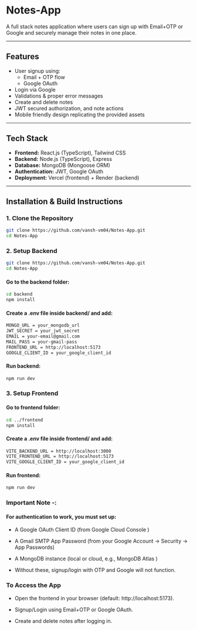 # Notes-App

A full stack notes application where users can sign up with Email+OTP or Google and securely manage their notes in one place.

---

##  Features
- User signup using:
  - Email + OTP flow
  - Google OAuth
- Login via Google 
- Validations & proper error messages
- Create and delete notes
- JWT secured authorization, and note actions
- Mobile friendly design replicating the provided assets

---

## Tech Stack
- **Frontend:** React.js (TypeScript), Tailwind CSS
- **Backend:** Node.js (TypeScript), Express
- **Database:** MongoDB (Mongoose ORM)
- **Authentication:** JWT, Google OAuth
- **Deployment:** Vercel (frontend) + Render (backend)

---

##  Installation & Build Instructions

### 1. Clone the Repository
```bash
git clone https://github.com/vansh-vm04/Notes-App.git
cd Notes-App
```
### 2. Setup Backend
```bash
git clone https://github.com/vansh-vm04/Notes-App.git
cd Notes-App
```
#### Go to the backend folder:
```bash
cd backend
npm install
```
#### Create a .env file inside backend/ and add:
```bash
MONGO_URL = your_mongodb_url
JWT_SECRET = your_jwt_secret
EMAIL = your-email@gmail.com
MAIL_PASS = your-gmail-pass
FRONTEND_URL = http://localhost:5173
GOOGLE_CLIENT_ID = your_google_client_id
```
#### Run backend:
```bash
npm run dev
```


### 3. Setup Frontend

#### Go to frontend folder:
```bash
cd ../frontend
npm install
```
#### Create a .env file inside frontend/ and add:
```bash
VITE_BACKEND_URL = http://localhost:3000
VITE_FRONTEND_URL = http://localhost:5173
VITE_GOOGLE_CLIENT_ID = your_google_client_id
```

#### Run frontend:
```bash
npm run dev
```


### Important Note -:

#### For authentication to work, you must set up:

- A Google OAuth Client ID (from Google Cloud Console
)
- A Gmail SMTP App Password (from your Google Account → Security → App Passwords)

- A MongoDB instance (local or cloud, e.g., MongoDB Atlas
)

- Without these, signup/login with OTP and Google will not function.

### To Access the App

- Open the frontend in your browser (default: http://localhost:5173).

- Signup/Login using Email+OTP or Google OAuth.

- Create and delete notes after logging in.